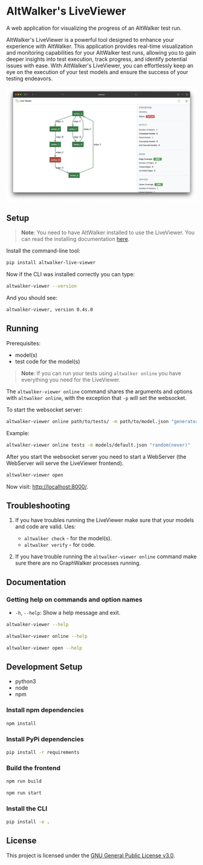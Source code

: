 # AltWalker's LiveViewer

A web application for visualizing the progress of an AltWalker test run.

AltWalker's LiveViewer is a powerful tool designed to enhance your experience with AltWalker. This application provides real-time visualization and monitoring capabilities for your AltWalker test runs, allowing you to gain deeper insights into test execution, track progress, and identify potential issues with ease. With AltWalker's LiveViewer, you can effortlessly keep an eye on the execution of
your test models and ensure the success of your testing endeavors.

![Screenshot](img/screenshot.png)

## Setup

> **Note**: You need to have AltWalker installed to use the LiveViewer.
> You can read the installing documentation [here](https://altwalker.github.io/altwalker/).

Install the command-line tool:

```bash
pip install altwalker-live-viewer
```

Now if the CLI was installed correctly you can type:

```bash
altwalker-viewer --version
```

And you should see:

```bash
altwalker-viewer, version 0.4s.0
```

## Running

Prerequisites:

* model(s)
* test code for the model(s)

> **Note**:
> If you can run your tests using `altwalker online` you have everything you need for the LiveViewer.

The `altwalker-viewer online` command shares the arguments and options with `altwalker online`, with the exception that `-p` will set the websocket.

To start the websocket server:

```bash
altwalker-viewer online path/to/tests/ -m path/to/model.json "generator(stop_condition)" -x [python|dotnet]
```

Example:

```bash
altwalker-viewer online tests -m models/default.json "random(never)"
```

After you start the websocket server you need to start a WebServer (the WebServer will serve the LiveViewer frontend).

```bash
altwalker-viewer open
```

Now visit: <http://localhost:8000/>.

## Troubleshooting

1. If you have troubles running the LiveViewer make sure that your models and code are valid. Ues:

    * `altwalker check` - for the model(s).
    * `altwalker verify` - for code.

2. If you have trouble running the `altwalker-viewer online` command make sure there are no GraphWalker processes running.

## Documentation

### Getting help on commands and option names

* `-h`, `--help`: Show a help message and exit.

```bash
altwalker-viewer --help
```

```bash
altwalker-viewer online --help
```

```bash
altwalker-viewer open --help
```

## Development Setup

* python3
* node
* npm

### Install npm dependencies

```bash
npm install
```

### Install PyPi dependencies

```bash
pip install -r requirements
```

### Build the frontend

```bash
npm run build
```

```bash
npm run start
```

### Install the CLI

```bash
pip install -e .
```

## License

This project is licensed under the [GNU General Public License v3.0](https://github.com/altwalker/live-viewer/blob/main/LICENSE).
